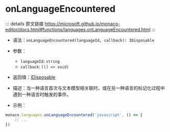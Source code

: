 # onLanguageEncountered
        
::: details 原文链接
https://microsoft.github.io/monaco-editor/docs.html#functions/languages.onLanguageEncountered.html
:::


- 语法：`onLanguageEncountered(languageId, callback): IDisposable`

- 参数：
  - `languageId`: `string`
  - `callback`: `(() => void)`

- 返回值：[IDisposable](/api/IDisposable.md)

- 描述：当一种语言首次与文本模型相关联时，或在另一种语言的标记化过程中遇到一种语言时触发的事件。

- 示例：

```js
monaco.languages.onLanguageEncountered('javascript', () => {
    // ...
})
```